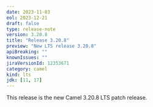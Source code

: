```yaml
---
date: 2023-11-03
eol: 2023-12-21
draft: false
type: release-note
version: 3.20.8
title: "Release 3.20.8"
preview: "New LTS release 3.20.8"
apiBreaking: ""
knownIssues: ""
jiraVersionId: 12353671
category: camel
kind: lts
jdk: [11, 17]
---
```


This release is the new Camel 3.20.8 LTS patch release.

